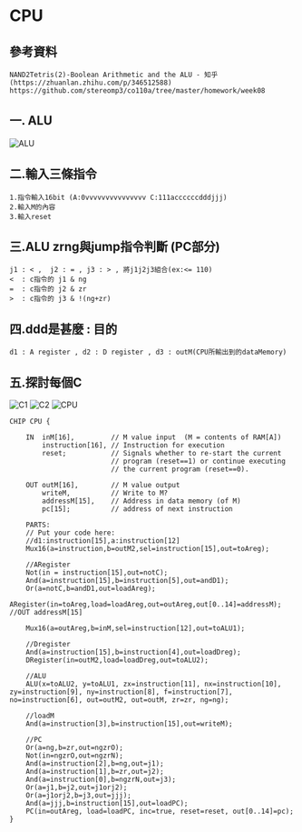# CPU
## 參考資料
    NAND2Tetris(2)-Boolean Arithmetic and the ALU - 知乎
    (https://zhuanlan.zhihu.com/p/346512588)
    https://github.com/stereomp3/co110a/tree/master/homework/week08
## 一. ALU
![ALU](./ALU.jpg)
## 二.輸入三條指令
    1.指令輸入16bit (A:0vvvvvvvvvvvvvvv C:111accccccdddjjj)
    2.輸入M的內容
    3.輸入reset

## 三.ALU zrng與jump指令判斷  (PC部分)
    j1 : < ,  j2 : = , j3 : > , 將j1j2j3組合(ex:<= 110)
    <  : c指令的 j1 & ng
    =  : c指令的 j2 & zr
    >  : c指令的 j3 & !(ng+zr)

## 四.ddd是甚麼 : 目的
    d1 : A register , d2 : D register , d3 : outM(CPU所輸出到的dataMemory)
## 五.探討每個C
![C1](./C1.jpg)
![C2](./C2.jpg)
![CPU](./CPU.jpg)
```hdl
CHIP CPU {

    IN  inM[16],         // M value input  (M = contents of RAM[A])
        instruction[16], // Instruction for execution
        reset;           // Signals whether to re-start the current
                         // program (reset==1) or continue executing
                         // the current program (reset==0).

    OUT outM[16],        // M value output
        writeM,          // Write to M? 
        addressM[15],    // Address in data memory (of M)
        pc[15];          // address of next instruction

    PARTS:
    // Put your code here:
    //d1:instruction[15],a:instruction[12]
    Mux16(a=instruction,b=outM2,sel=instruction[15],out=toAreg);

    //ARegister
    Not(in = instruction[15],out=notC);
    And(a=instruction[15],b=instruction[5],out=andD1);
    Or(a=notC,b=andD1,out=loadAreg);
    ARegister(in=toAreg,load=loadAreg,out=outAreg,out[0..14]=addressM); //OUT addressM[15]

    Mux16(a=outAreg,b=inM,sel=instruction[12],out=toALU1);

    //Dregister
    And(a=instruction[15],b=instruction[4],out=loadDreg);
    DRegister(in=outM2,load=loadDreg,out=toALU2);

    //ALU
    ALU(x=toALU2, y=toALU1, zx=instruction[11], nx=instruction[10], zy=instruction[9], ny=instruction[8], f=instruction[7], no=instruction[6], out=outM2, out=outM, zr=zr, ng=ng);

    //loadM
    And(a=instruction[3],b=instruction[15],out=writeM);

    //PC
    Or(a=ng,b=zr,out=ngzrO);
    Not(in=ngzrO,out=ngzrN);
    And(a=instruction[2],b=ng,out=j1);
    And(a=instruction[1],b=zr,out=j2);
    And(a=instruction[0],b=ngzrN,out=j3);
    Or(a=j1,b=j2,out=j1orj2);
    Or(a=j1orj2,b=j3,out=jjj);
    And(a=jjj,b=instruction[15],out=loadPC);
    PC(in=outAreg, load=loadPC, inc=true, reset=reset, out[0..14]=pc);
}
```

